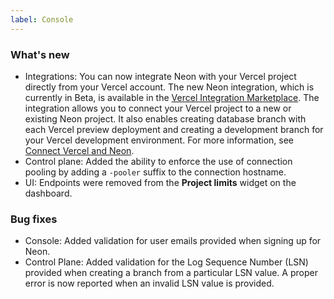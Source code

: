 ```yaml
---
label: Console
---
```


### What's new

- Integrations: You can now integrate Neon with your Vercel project directly from your Vercel account. The new Neon integration, which is currently in Beta, is available in the [Vercel Integration Marketplace](https://vercel.com/integrations). The integration allows you to connect your Vercel project to a new or existing Neon project. It also enables creating database branch with each Vercel preview deployment and creating a development branch for your Vercel development environment. For more information, see [Connect Vercel and Neon](https://neon.tech/docs/guides/vercel).
- Control plane: Added the ability to enforce the use of connection pooling by adding a `-pooler` suffix to the connection hostname.
- UI: Endpoints were removed from the **Project limits** widget on the dashboard.

### Bug fixes

- Console: Added validation for user emails provided when signing up for Neon.
- Control Plane: Added validation for the Log Sequence Number (LSN) provided when creating a branch from a particular LSN value. A proper error is now reported when an invalid LSN value is provided.
